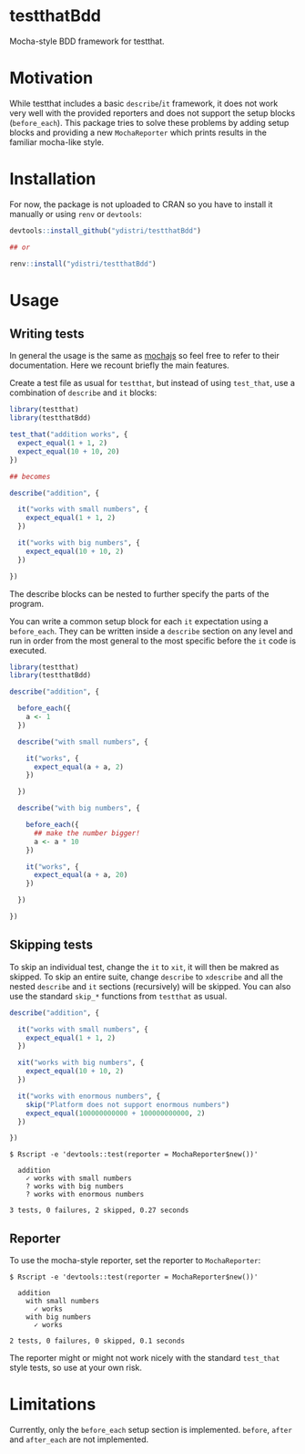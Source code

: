 # testthatBdd

Mocha-style BDD framework for testthat.

# Motivation

While testthat includes a basic `describe`/`it` framework, it does not
work very well with the provided reporters and does not support the
setup blocks (`before_each`).  This package tries to solve these
problems by adding setup blocks and providing a new `MochaReporter`
which prints results in the familiar mocha-like style.

# Installation

For now, the package is not uploaded to CRAN so you have to install it
manually or using `renv` or `devtools`:

``` R
devtools::install_github("ydistri/testthatBdd")

## or

renv::install("ydistri/testthatBdd")
```

# Usage

## Writing tests

In general the usage is the same as [mochajs](https://mochajs.org/) so
feel free to refer to their documentation.  Here we recount briefly
the main features.

Create a test file as usual for `testthat`, but instead of using
`test_that`, use a combination of `describe` and `it` blocks:

``` R
library(testthat)
library(testthatBdd)

test_that("addition works", {
  expect_equal(1 + 1, 2)
  expect_equal(10 + 10, 20)
})

## becomes

describe("addition", {

  it("works with small numbers", {
    expect_equal(1 + 1, 2)
  })

  it("works with big numbers", {
    expect_equal(10 + 10, 2)
  })

})
```

The describe blocks can be nested to further specify the parts of the
program.

You can write a common setup block for each `it` expectation using a
`before_each`.  They can be written inside a `describe` section on any
level and run in order from the most general to the most specific
before the `it` code is executed.

``` R
library(testthat)
library(testthatBdd)

describe("addition", {

  before_each({
    a <- 1
  })

  describe("with small numbers", {

    it("works", {
      expect_equal(a + a, 2)
    })

  })

  describe("with big numbers", {

    before_each({
      ## make the number bigger!
      a <- a * 10
    })

    it("works", {
      expect_equal(a + a, 20)
    })

  })

})
```

## Skipping tests

To skip an individual test, change the `it` to `xit`, it will then be
makred as skipped.  To skip an entire suite, change `describe` to
`xdescribe` and all the nested `describe` and `it` sections
(recursively) will be skipped.  You can also use the standard `skip_*`
functions from `testthat` as usual.

``` R
describe("addition", {

  it("works with small numbers", {
    expect_equal(1 + 1, 2)
  })

  xit("works with big numbers", {
    expect_equal(10 + 10, 2)
  })

  it("works with enormous numbers", {
    skip("Platform does not support enormous numbers")
    expect_equal(100000000000 + 100000000000, 2)
  })

})
```

``` shell
$ Rscript -e 'devtools::test(reporter = MochaReporter$new())'

  addition
    ✓ works with small numbers
    ? works with big numbers
    ? works with enormous numbers

3 tests, 0 failures, 2 skipped, 0.27 seconds

```

## Reporter

To use the mocha-style reporter, set the reporter to `MochaReporter`:

``` shell
$ Rscript -e 'devtools::test(reporter = MochaReporter$new())'

  addition
    with small numbers
      ✓ works
    with big numbers
      ✓ works

2 tests, 0 failures, 0 skipped, 0.1 seconds
```

The reporter might or might not work nicely with the standard
`test_that` style tests, so use at your own risk.

# Limitations

Currently, only the `before_each` setup section is implemented.
`before`, `after` and `after_each` are not implemented.
